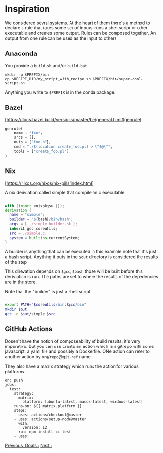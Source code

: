 # Inspiration

We considered sevral systems. At the heart of them there's a method to declare a rule that takes
some set of inputs, runs a shell script or other executable and creates some output. Rules can
be composed together. An output from one rule can be used as the input to others



## Anaconda
You provide a `build.sh` and/or `build.bat`

```
mkdir -p $PREFIX/bin
cp $RECIPE_DIR/my_script_with_recipe.sh $PREFIX/bin/super-cool-script.sh
```

Anything you write to `$PREFIX` is in the conda package.

## Bazel
[https://docs.bazel.build/versions/master/be/general.html#genrule]

```python
genrule(
    name = "foo",
    srcs = [],
    outs = ["foo.h"],
    cmd = "./$(location create_foo.pl) > \"$@\"",
    tools = ["create_foo.pl"],
)
```


## Nix
[https://nixos.org/nixos/nix-pills/index.html]


A nix deriviation called simple that compile an c executable
```nix

with (import <nixpkgs> {});
derivation {
  name = "simple";
  builder = "${bash}/bin/bash";
  args = [ ./simple_builder.sh ];
  inherit gcc coreutils;
  src = ./simple.c;
  system = builtins.currentSystem;
}
```

A builder is anything that can be executed in this example note that it's just 
a bash script. Anything it puts in the `$out` directory is considered the results of the step

This direvation depends on `$gcc`, `$bash` those will be built before this deriviation is run. The paths
are  set  to where the results of the depedencies are in the store.


Note that the "builder" is just a shell script

```bash

export PATH="$coreutils/bin:$gcc/bin"
mkdir $out
gcc -o $out/simple $src
```

## GitHub Actions

Dosen't have the notion of composeability of build results, it's very imperative.  But you can use create an action
which is a gitrepo with some javascript, a yaml file  and possibly a Dockerfile. ONe action can refer to another
action by `org`/`repo`@`git-ref` name.

They also have a matrix strategy which runs the action for various platforms.

```
on: push
jobs:
  test:
    strategy:
      matrix:
        platform: [ubuntu-latest, macos-latest, windows-latest]
    runs-on: ${{ matrix.platform }}
    steps:
    - uses: actions/checkout@master
    - uses: actions/setup-node@master
      with:
        version: 12
    - run: npm install-ci-test
    - uses:
 ```




[Previous: Goals :](prior-art.md) 
[Next :](user-guide/01-basics.md) 
